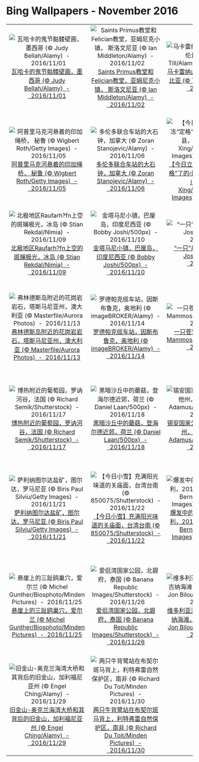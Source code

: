 # Bing Wallpapers - November 2016

| | | | |
|:-------------------------:|:-------------------------:|:-------------------------:|:-------------------------:|
| ![瓦哈卡的鬼节骷髅壁画，墨西哥 (© Judy Bellah/Alamy)  -  2016/11/01](https://bing.ee123.net/img/cn/fhd/2016/11/01.jpg)[瓦哈卡的鬼节骷髅壁画，墨西哥 (© Judy Bellah/Alamy)  -  2016/11/01](https://bing.ee123.net/img/cn/fhd/2016/11/01.jpg) | ![Saints Primus教堂和Felician教堂，亚姆尼克小镇， 斯洛文尼亚 (© Ian Middleton/Alamy)  -  2016/11/02](https://bing.ee123.net/img/cn/fhd/2016/11/02.jpg)[Saints Primus教堂和Felician教堂，亚姆尼克小镇， 斯洛文尼亚 (© Ian Middleton/Alamy)  -  2016/11/02](https://bing.ee123.net/img/cn/fhd/2016/11/02.jpg) | ![马卡雷纳山脉的五色河，哥伦比亚 (© Tom Till/Alamy)  -  2016/11/03](https://bing.ee123.net/img/cn/fhd/2016/11/03.jpg)[马卡雷纳山脉的五色河，哥伦比亚 (© Tom Till/Alamy)  -  2016/11/03](https://bing.ee123.net/img/cn/fhd/2016/11/03.jpg) | ![豪滕，荷兰 (© Herman van den Berge/500px)  -  2016/11/04](https://bing.ee123.net/img/cn/fhd/2016/11/04.jpg)[豪滕，荷兰 (© Herman van den Berge/500px)  -  2016/11/04](https://bing.ee123.net/img/cn/fhd/2016/11/04.jpg) |
| ![阿普里马克河悬着的印加绳桥， 秘鲁 (© Wigbert Roth/Getty Images)  -  2016/11/05](https://bing.ee123.net/img/cn/fhd/2016/11/05.jpg)[阿普里马克河悬着的印加绳桥， 秘鲁 (© Wigbert Roth/Getty Images)  -  2016/11/05](https://bing.ee123.net/img/cn/fhd/2016/11/05.jpg) | ![多伦多联合车站的大石钟，加拿大 (© Zoran Stanojevic/Alamy)  -  2016/11/06](https://bing.ee123.net/img/cn/fhd/2016/11/06.jpg)[多伦多联合车站的大石钟，加拿大 (© Zoran Stanojevic/Alamy)  -  2016/11/06](https://bing.ee123.net/img/cn/fhd/2016/11/06.jpg) | ![【今日立冬】一条被冰冻“定格”了的小溪，九寨沟县，四川省 (© Jin Xing/Moment/Getty Images)  -  2016/11/07](https://bing.ee123.net/img/cn/fhd/2016/11/07.jpg)[【今日立冬】一条被冰冻“定格”了的小溪，九寨沟县，四川省 (© Jin Xing/Moment/Getty Images)  -  2016/11/07](https://bing.ee123.net/img/cn/fhd/2016/11/07.jpg) | ![诺图尔恩小镇，Münsterland，北莱茵-威斯特法伦州，德国 (© Hans Blossey/age fotostock)  -  2016/11/08](https://bing.ee123.net/img/cn/fhd/2016/11/08.jpg)[诺图尔恩小镇，Münsterland，北莱茵-威斯特法伦州，德国 (© Hans Blossey/age fotostock)  -  2016/11/08](https://bing.ee123.net/img/cn/fhd/2016/11/08.jpg) |
| ![北极地区Raufarh?fn上空的斑斓极光，冰岛 (© Stian Rekdal/Nimia)  -  2016/11/09](https://bing.ee123.net/img/cn/fhd/2016/11/09.jpg)[北极地区Raufarh?fn上空的斑斓极光，冰岛 (© Stian Rekdal/Nimia)  -  2016/11/09](https://bing.ee123.net/img/cn/fhd/2016/11/09.jpg) | ![金塔马尼小镇，巴厘岛，印度尼西亚 (© Bobby Joshi/500px)  -  2016/11/10](https://bing.ee123.net/img/cn/fhd/2016/11/10.jpg)[金塔马尼小镇，巴厘岛，印度尼西亚 (© Bobby Joshi/500px)  -  2016/11/10](https://bing.ee123.net/img/cn/fhd/2016/11/10.jpg) | ![“一只”丹顶鹤 (© Bobby Joshi/500px)  -  2016/11/11](https://bing.ee123.net/img/cn/fhd/2016/11/11.jpg)[“一只”丹顶鹤 (© Bobby Joshi/500px)  -  2016/11/11](https://bing.ee123.net/img/cn/fhd/2016/11/11.jpg) | ![埃姆斯兰的一只欧洲刺猬，德国 (© Erhard Nerger/Alamy)  -  2016/11/12](https://bing.ee123.net/img/cn/fhd/2016/11/12.jpg)[埃姆斯兰的一只欧洲刺猬，德国 (© Erhard Nerger/Alamy)  -  2016/11/12](https://bing.ee123.net/img/cn/fhd/2016/11/12.jpg) |
| ![弗林德斯岛附近的花岗岩岩石，塔斯马尼亚州，澳大利亚 (© Masterfile/Aurora Photos)  -  2016/11/13](https://bing.ee123.net/img/cn/fhd/2016/11/13.jpg)[弗林德斯岛附近的花岗岩岩石，塔斯马尼亚州，澳大利亚 (© Masterfile/Aurora Photos)  -  2016/11/13](https://bing.ee123.net/img/cn/fhd/2016/11/13.jpg) | ![罗德帕克缆车站，因斯布鲁克，奥地利 (© imageBROKER/Alamy)  -  2016/11/14](https://bing.ee123.net/img/cn/fhd/2016/11/14.jpg)[罗德帕克缆车站，因斯布鲁克，奥地利 (© imageBROKER/Alamy)  -  2016/11/14](https://bing.ee123.net/img/cn/fhd/2016/11/14.jpg) | ![一只苍鹭的剪影 (© Don Mammoser/Shutterstock)  -  2016/11/15](https://bing.ee123.net/img/cn/fhd/2016/11/15.jpg)[一只苍鹭的剪影 (© Don Mammoser/Shutterstock)  -  2016/11/15](https://bing.ee123.net/img/cn/fhd/2016/11/15.jpg) | ![威奇托山野生动物保护区内的斯科特山，俄克拉荷马州，美国 (© Tim Fitzharris/Minden Pictures)  -  2016/11/16](https://bing.ee123.net/img/cn/fhd/2016/11/16.jpg)[威奇托山野生动物保护区内的斯科特山，俄克拉荷马州，美国 (© Tim Fitzharris/Minden Pictures)  -  2016/11/16](https://bing.ee123.net/img/cn/fhd/2016/11/16.jpg) |
| ![博热附近的葡萄园，罗讷河谷，法国 (© Richard Semik/Shutterstock)  -  2016/11/17](https://bing.ee123.net/img/cn/fhd/2016/11/17.jpg)[博热附近的葡萄园，罗讷河谷，法国 (© Richard Semik/Shutterstock)  -  2016/11/17](https://bing.ee123.net/img/cn/fhd/2016/11/17.jpg) | ![黑暗沙丘中的蘑菇，登海尔德近郊，荷兰 (© Daniel Laan/500px)  -  2016/11/18](https://bing.ee123.net/img/cn/fhd/2016/11/18.jpg)[黑暗沙丘中的蘑菇，登海尔德近郊，荷兰 (© Daniel Laan/500px)  -  2016/11/18](https://bing.ee123.net/img/cn/fhd/2016/11/18.jpg) | ![锡安国家公园的处女河，犹他州，美国 (© Marc Adamus/Aurora Photos)  -  2016/11/19](https://bing.ee123.net/img/cn/fhd/2016/11/19.jpg)[锡安国家公园的处女河，犹他州，美国 (© Marc Adamus/Aurora Photos)  -  2016/11/19](https://bing.ee123.net/img/cn/fhd/2016/11/19.jpg) | ![乔治城的壁画，槟城，马来西亚 (© JTB Photo/UIG/Getty Images)  -  2016/11/20](https://bing.ee123.net/img/cn/fhd/2016/11/20.jpg)[乔治城的壁画，槟城，马来西亚 (© JTB Photo/UIG/Getty Images)  -  2016/11/20](https://bing.ee123.net/img/cn/fhd/2016/11/20.jpg) |
| ![萨利纳图尔达盐矿，图尔达，罗马尼亚 (© Biris Paul Silviu/Getty Images)  -  2016/11/21](https://bing.ee123.net/img/cn/fhd/2016/11/21.jpg)[萨利纳图尔达盐矿，图尔达，罗马尼亚 (© Biris Paul Silviu/Getty Images)  -  2016/11/21](https://bing.ee123.net/img/cn/fhd/2016/11/21.jpg) | ![【今日小雪】充满阳光味道的关庙面，台湾台南 (© 850075/Shutterstock)  -  2016/11/22](https://bing.ee123.net/img/cn/fhd/2016/11/22.jpg)[【今日小雪】充满阳光味道的关庙面，台湾台南 (© 850075/Shutterstock)  -  2016/11/22](https://bing.ee123.net/img/cn/fhd/2016/11/22.jpg) | ![爆发中的卡尔布科火山，智利，2015年4月 (© Martin Bernetti/AFP/Getty Images)  -  2016/11/23](https://bing.ee123.net/img/cn/fhd/2016/11/23.jpg)[爆发中的卡尔布科火山，智利，2015年4月 (© Martin Bernetti/AFP/Getty Images)  -  2016/11/23](https://bing.ee123.net/img/cn/fhd/2016/11/23.jpg) | ![Blackchurch岩石，北德文郡海岸，英国 (© Mike Wilson/Nature's Beauty/Aurora Photos)  -  2016/11/24](https://bing.ee123.net/img/cn/fhd/2016/11/24.jpg)[Blackchurch岩石，北德文郡海岸，英国 (© Mike Wilson/Nature's Beauty/Aurora Photos)  -  2016/11/24](https://bing.ee123.net/img/cn/fhd/2016/11/24.jpg) |
| ![悬崖上的三趾鸥巢穴，爱尔兰 (© Michel Gunther/Biosphoto/Minden Pictures)  -  2016/11/25](https://bing.ee123.net/img/cn/fhd/2016/11/25.jpg)[悬崖上的三趾鸥巢穴，爱尔兰 (© Michel Gunther/Biosphoto/Minden Pictures)  -  2016/11/25](https://bing.ee123.net/img/cn/fhd/2016/11/25.jpg) | ![爱侣湾国家公园，北碧府，泰国 (© Banana Republic Images/Shutterstock)  -  2016/11/26](https://bing.ee123.net/img/cn/fhd/2016/11/26.jpg)[爱侣湾国家公园，北碧府，泰国 (© Banana Republic Images/Shutterstock)  -  2016/11/26](https://bing.ee123.net/img/cn/fhd/2016/11/26.jpg) | ![维多利亚海滩边的灯塔，拉古纳海滩，加利福尼亚州 (© Jon Bilous/Shutterstock)  -  2016/11/27](https://bing.ee123.net/img/cn/fhd/2016/11/27.jpg)[维多利亚海滩边的灯塔，拉古纳海滩，加利福尼亚州 (© Jon Bilous/Shutterstock)  -  2016/11/27](https://bing.ee123.net/img/cn/fhd/2016/11/27.jpg) | ![英国皇家学会总部展示的古董放射计，伦敦，英国 (© Peter Macdiarmid/Staff/Getty Images)  -  2016/11/28](https://bing.ee123.net/img/cn/fhd/2016/11/28.jpg)[英国皇家学会总部展示的古董放射计，伦敦，英国 (© Peter Macdiarmid/Staff/Getty Images)  -  2016/11/28](https://bing.ee123.net/img/cn/fhd/2016/11/28.jpg) |
| ![旧金山-奥克兰海湾大桥和其背后的旧金山，加利福尼亚州 (© Engel Ching/Alamy)  -  2016/11/29](https://bing.ee123.net/img/cn/fhd/2016/11/29.jpg)[旧金山-奥克兰海湾大桥和其背后的旧金山，加利福尼亚州 (© Engel Ching/Alamy)  -  2016/11/29](https://bing.ee123.net/img/cn/fhd/2016/11/29.jpg) | ![两只牛背鹭站在布契尔斑马背上，利特弗雷自然保护区，南非 (© Richard Du Toit/Minden Pictures)  -  2016/11/30](https://bing.ee123.net/img/cn/fhd/2016/11/30.jpg)[两只牛背鹭站在布契尔斑马背上，利特弗雷自然保护区，南非 (© Richard Du Toit/Minden Pictures)  -  2016/11/30](https://bing.ee123.net/img/cn/fhd/2016/11/30.jpg) |  |  |
